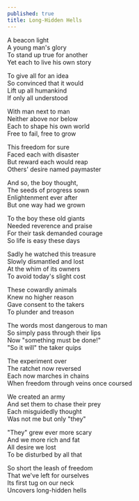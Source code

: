 ```yaml
---
published: true
title: Long-Hidden Hells
---
```

A beacon light  
A young man's glory  
To stand up true for another  
Yet each to live his own story  
  
To give all for an idea  
So convinced that it would  
Lift up all humankind  
If only all understood  
  
With man next to man  
Neither above nor below  
Each to shape his own world  
Free to fail, free to grow  
  
This freedom for sure  
Faced each with disaster  
But reward each would reap  
Others' desire named paymaster  
  
And so, the boy thought,  
The seeds of progress sown  
Enlightenment ever after  
But one way had we grown  
  
To the boy these old giants  
Needed reverence and praise  
For their task demanded courage  
So life is easy these days  
  
Sadly he watched this treasure  
Slowly dismantled and lost  
At the whim of its owners  
To avoid today's slight cost  
  
These cowardly animals  
Knew no higher reason  
Gave consent to the takers  
To plunder and treason  
  
The words most dangerous to man  
So simply pass through their lips  
Now "something must be done!"  
"So it will" the taker quips  
  
The experiment over  
The ratchet now reversed  
Each now marches in chains  
When freedom through veins once coursed  
  
We created an army  
And set them to chase their prey  
Each misguidedly thought  
Was not me but only "they"  
  
"They" grew ever more scary  
And we more rich and fat  
All desire we lost  
To be disturbed by all that  
  
So short the leash of freedom  
That we've left for ourselves  
Its first tug on our neck  
Uncovers long-hidden hells
